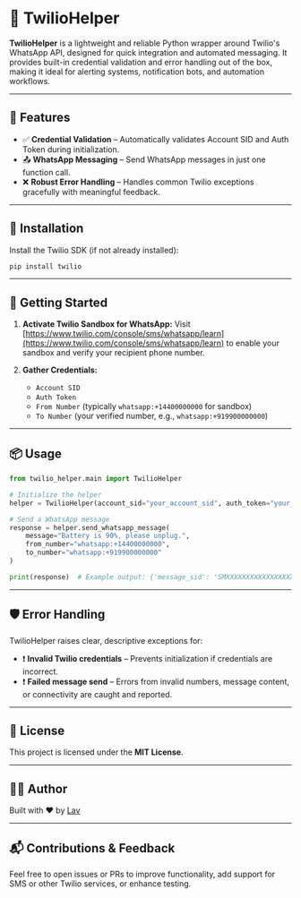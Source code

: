 # 📲 TwilioHelper

**TwilioHelper** is a lightweight and reliable Python wrapper around Twilio's WhatsApp API, designed for quick
integration and automated messaging. It provides built-in credential validation and error handling out of the box,
making it ideal for alerting systems, notification bots, and automation workflows.

---

## 🔧 Features

- ✅ **Credential Validation** – Automatically validates Account SID and Auth Token during initialization.
- 📤 **WhatsApp Messaging** – Send WhatsApp messages in just one function call.
- ❌ **Robust Error Handling** – Handles common Twilio exceptions gracefully with meaningful feedback.

---

## 🚀 Installation

Install the Twilio SDK (if not already installed):

```bash
pip install twilio
````

---

## 🧪 Getting Started

1. **Activate Twilio Sandbox for WhatsApp:**
   Visit [https://www.twilio.com/console/sms/whatsapp/learn](https://www.twilio.com/console/sms/whatsapp/learn) to
   enable your sandbox and verify your recipient phone number.

2. **Gather Credentials:**

    * `Account SID`
    * `Auth Token`
    * `From Number` (typically `whatsapp:+14400000000` for sandbox)
    * `To Number` (your verified number, e.g., `whatsapp:+919900000000`)

---

## 📦 Usage

```python
from twilio_helper.main import TwilioHelper

# Initialize the helper
helper = TwilioHelper(account_sid="your_account_sid", auth_token="your_auth_token")

# Send a WhatsApp message
response = helper.send_whatsapp_message(
    message="Battery is 90%, please unplug.",
    from_number="whatsapp:+14400000000",
    to_number="whatsapp:+919900000000"
)

print(response)  # Example output: {'message_sid': 'SMXXXXXXXXXXXXXXXXXXXX'}
```

---

## 🛡 Error Handling

TwilioHelper raises clear, descriptive exceptions for:

* ❗ **Invalid Twilio credentials** – Prevents initialization if credentials are incorrect.
* ❗ **Failed message send** – Errors from invalid numbers, message content, or connectivity are caught and reported.

---

## 🧾 License

This project is licensed under the **MIT License**.

---

## 👨‍💻 Author

Built with ❤️ by [Lav](https://github.com/lavvsharma)

---

## 📬 Contributions & Feedback

Feel free to open issues or PRs to improve functionality, add support for SMS or other Twilio services, or enhance
testing.

